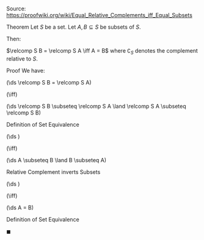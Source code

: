 # 

Source: https://proofwiki.org/wiki/Equal_Relative_Complements_iff_Equal_Subsets

Theorem
Let $S$ be a set.
Let $A, B \subseteq S$ be subsets of $S$.

Then:

$\relcomp S B = \relcomp S A \iff A = B$
where $\complement_S$ denotes the complement relative to $S$.


Proof
We have:














\(\ds \relcomp S B = \relcomp S A\)

\(\iff\)







\(\ds \relcomp S B \subseteq \relcomp S A \land \relcomp S A \subseteq \relcomp S B\)





Definition of Set Equivalence














\(\ds \)

\(\iff\)







\(\ds A \subseteq B \land B \subseteq A\)





Relative Complement inverts Subsets














\(\ds \)

\(\iff\)







\(\ds A = B\)





Definition of Set Equivalence



$\blacksquare$






